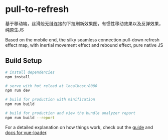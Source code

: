 # pull-to-refresh

基于移动端，丝滑般无缝连接的下拉刷新效果图，有惯性移动效果以及反弹效果，纯原生JS

Based on the mobile end, the silky seamless connection pull-down refresh effect map, with inertial movement effect and rebound effect, pure native JS

## Build Setup

``` bash
# install dependencies
npm install

# serve with hot reload at localhost:8080
npm run dev

# build for production with minification
npm run build

# build for production and view the bundle analyzer report
npm run build --report
```

For a detailed explanation on how things work, check out the [guide](http://vuejs-templates.github.io/webpack/) and [docs for vue-loader](http://vuejs.github.io/vue-loader).
